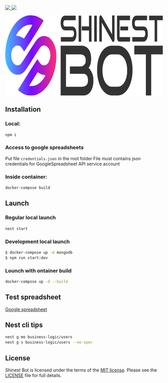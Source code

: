 <p align="left">
  <a href="https://nestjs.com">
    <img src="https://img.shields.io/badge/Nest.js-gray.svg?logo=nestjs&colorB=FF0000&style=for-the-badge"/>
  </a>
  <a href="https://www.mongodb.com">
    <img src="https://img.shields.io/badge/Mongo_Db-gray.svg?logo=mongodb&colorB=133330&style=for-the-badge"/>
  </a>
</p>

<p align="center">
  <img src="./documentation/images/logo.svg" width="512" height="256" alt="Shinest bot Logo" />
</p>

## Installation

### Local:
```bash
npm i
```

### Access to google spreadsheets
Put file `credentials.json` in the root folder
File must contains json credentials for GoogleSpreadsheet API service account

### Inside container:
```bash
docker-compose build
```

## Launch

### Regular local launch
```bash
nest start
```

### Development local launch
```bash
$ docker-compose up -d mongodb
$ npm run start:dev
```

### Lounch with ontainer build
```bash
docker-compose up -d --build
```

## Test spreadsheet
[Google spreadsheet](https://docs.google.com/spreadsheets/d/1GvxskEUgHbGrPY6_8WksO-e1EfvsD_eJY9RNmMBEYm4/)

## Nest cli tips

```sh
nest g mo business-logic/users
nest g s business-logic/users --no-spec
```

## License

Shinest Bot is licensed under the terms of the [MIT license](LICENSE.md). Please see the [LICENSE](LICENSE.md) file for full details.